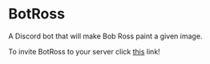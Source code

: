 # BotRoss
A Discord bot that will make Bob Ross paint a given image.

To invite BotRoss to your server click [this](https://discordapp.com/oauth2/authorize?client_id=313728091702951937&scope=bot&permissions=0) link!
